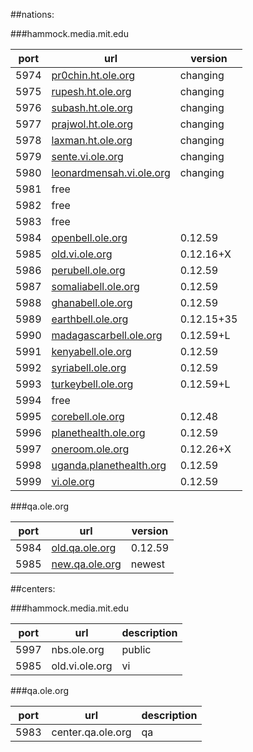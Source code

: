##nations:

###hammock.media.mit.edu

port | url | version
---|---|---
5974 | [pr0chin.ht.ole.org](http://subash.ht.ole.org) | changing
5975 | [rupesh.ht.ole.org](http://subash.ht.ole.org) | changing
5976 | [subash.ht.ole.org](http://subash.ht.ole.org) | changing
5977 | [prajwol.ht.ole.org](http://prajwol.ht.ole.org) | changing
5978 | [laxman.ht.ole.org](http://laxman.ht.ole.org) | changing
5979 | [sente.vi.ole.org](http://sente.vi.ole.org) | changing
5980 | [leonardmensah.vi.ole.org](http://leonardmensah.vi.ole.org) | changing
5981 | free |
5982 | free |
5983 | free |
5984 | [openbell.ole.org](http://openbell.ole.org) | 0.12.59
5985 | [old.vi.ole.org](http://old.vi.ole.org) | 0.12.16+X
5986 | [perubell.ole.org](http://perubell.ole.org) | 0.12.59
5987 | [somaliabell.ole.org](http://somaliabell.ole.org) | 0.12.59
5988 | [ghanabell.ole.org](http://ghanabell.ole.org) | 0.12.59
5989 | [earthbell.ole.org](http://earthbell.ole.org) | 0.12.15+35
5990 | [madagascarbell.ole.org](http://madagascarbell.ole.org) | 0.12.59+L
5991 | [kenyabell.ole.org](http://kenyabell.ole.org) | 0.12.59
5992 | [syriabell.ole.org](http://syriabell.ole.org) | 0.12.59
5993 | [turkeybell.ole.org](http://turkeybell.ole.org) | 0.12.59+L
5994 | free |
5995 | [corebell.ole.org](http://corebell.ole.org) | 0.12.48
5996 | [planethealth.ole.org](http://planethealth.ole.org) | 0.12.59
5997 | [oneroom.ole.org](http://oneroom.ole.org) | 0.12.26+X
5998 | [uganda.planethealth.org](http://uganda.planethealth.org) | 0.12.59
5999 | [vi.ole.org](http://vi.ole.org) | 0.12.59


###qa.ole.org

port | url | version
---|---|---
5984 | [old.qa.ole.org](http://old.qa.ole.org) | 0.12.59
5985 | [new.qa.ole.org](http://new.qa.ole.org) | newest

##centers:

###hammock.media.mit.edu

port | url | description
---|---|---
5997 | nbs.ole.org | public
5985 | old.vi.ole.org | vi

###qa.ole.org

port | url | description
---|---|---
5983 | center.qa.ole.org | qa
